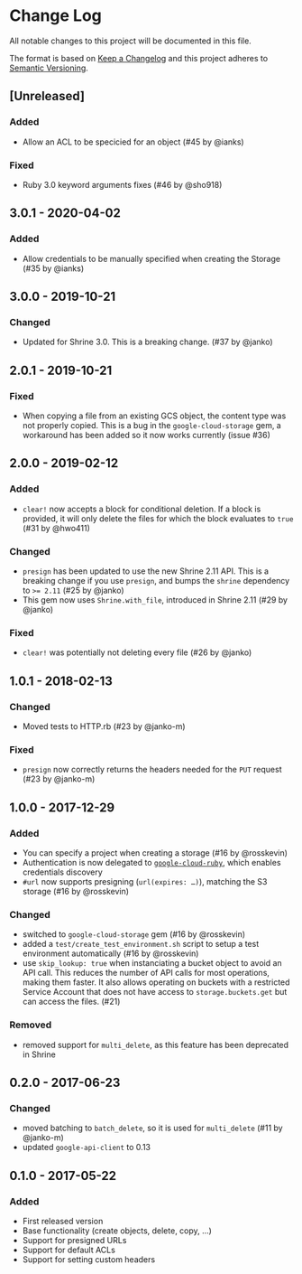 # Change Log
All notable changes to this project will be documented in this file.

The format is based on [Keep a Changelog](http://keepachangelog.com/)
and this project adheres to [Semantic Versioning](http://semver.org/).

## [Unreleased]


### Added
- Allow an ACL to be specicied for an object (#45 by @ianks)

### Fixed
- Ruby 3.0 keyword arguments fixes (#46 by @sho918)

## 3.0.1 - 2020-04-02

### Added
- Allow credentials to be manually specified when creating the Storage (#35 by @ianks)

## 3.0.0 - 2019-10-21

### Changed
- Updated for Shrine 3.0. This is a breaking change. (#37 by @janko)

## 2.0.1 - 2019-10-21

### Fixed
- When copying a file from an existing GCS object, the content type was not properly copied. This is a bug in the `google-cloud-storage` gem, a workaround has been added so it now works currently (issue #36)

## 2.0.0 - 2019-02-12

### Added
- `clear!` now accepts a block for conditional deletion. If a block is provided, it will only delete the files for which the block evaluates to `true` (#31 by @hwo411)

### Changed
- `presign` has been updated to use the new Shrine 2.11 API. This is a breaking change if you use `presign`, and bumps the `shrine` dependency to `>= 2.11` (#25 by @janko)
- This gem now uses `Shrine.with_file`, introduced in Shrine 2.11 (#29 by @janko)

### Fixed
- `clear!` was potentially not deleting every file (#26 by @janko)

## 1.0.1 - 2018-02-13

### Changed
- Moved tests to HTTP.rb (#23 by @janko-m)

### Fixed
- `presign` now correctly returns the headers needed for the `PUT` request (#23 by @janko-m)

## 1.0.0 - 2017-12-29

### Added
- You can specify a project when creating a storage (#16 by @rosskevin)
- Authentication is now delegated to [`google-cloud-ruby`](http://googlecloudplatform.github.io/google-cloud-ruby/#/docs/google-cloud-storage/master/guides/authentication#projectandcredentiallookup), which enables credentials discovery
- `#url` now supports presigning (`url(expires: …)`), matching the S3 storage (#16 by @rosskevin)

### Changed
- switched to `google-cloud-storage` gem (#16 by @rosskevin)
- added a `test/create_test_environment.sh` script to setup a test environment automatically (#16 by @rosskevin)
- use `skip_lookup: true` when instanciating a bucket object to avoid an API call. This reduces the number of API calls for most operations, making them faster. It also allows operating on buckets with a restricted Service Account that does not have access to `storage.buckets.get` but can access the files. (#21)

### Removed
- removed support for `multi_delete`, as this feature has been deprecated in Shrine

## 0.2.0 - 2017-06-23

### Changed
- moved batching to `batch_delete`, so it is used for `multi_delete` (#11 by @janko-m)
- updated `google-api-client` to 0.13

## 0.1.0 - 2017-05-22
### Added
- First released version
- Base functionality (create objects, delete, copy, ...)
- Support for presigned URLs
- Support for default ACLs
- Support for setting custom headers
